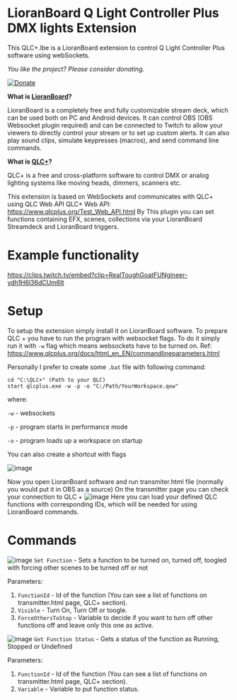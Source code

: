 # LioranBoard Q Light Controller Plus DMX lights Extension
This QLC+.lbe is a LioranBoard extension to control Q Light Controller Plus software using webSockets.

*You like the project? Please consider donating.* 

[![Donate](https://img.shields.io/badge/Donate-PayPal-green.svg)](https://www.paypal.com/donate/?hosted_button_id=5HNJGX6SCWHLY)

**What is [LioranBoard](https://obsproject.com/forum/resources/lioranboard-stream-deck-animator.862/)?**

LioranBoard is a completely free and fully customizable stream deck, which can be used both on PC and Android devices. It can control OBS (OBS Websocket plugin required) and can be connected to Twitch to allow your viewers to directly control your stream or to set up custom alerts. It can also play sound clips, simulate keypresses (macros), and send command line commands.

**What is [QLC+](https://www.qlcplus.org)?**

QLC+ is a free and cross-platform software to control DMX or analog lighting systems like moving heads, dimmers, scanners etc.

This extension is based on WebSockets and communicates with QLC+ using QLC Web API 
QLC+ Web API: https://www.qlcplus.org/Test_Web_API.html
By This plugin you can set functions containing EFX, scenes, collections via your LioranBoard Streamdeck and LioranBoard triggers.

# Example functionality
https://clips.twitch.tv/embed?clip=RealToughGoatFUNgineer-ydh1H6l36dCUm6It

# Setup
To setup the extension simply install it on LioranBoard software.
To prepare QLC + you have to run the program with websocket flags. To do it simply run it with `-w` flag which means websockets have to be turned on.
Ref: https://www.qlcplus.org/docs/html_en_EN/commandlineparameters.html

Personally I prefer to create some `.bat` file with following command:
```
cd "C:\QLC+" (Path to your QLC)
start qlcplus.exe -w -p -o "C:/Path/YourWorkspace.qxw"
```
where:

`-w` - websockets

`-p` - program starts in performance mode

`-o` - program loads up a workspace on startup


You can also create a shortcut with flags

![image](https://user-images.githubusercontent.com/36815427/156162647-161fa0dd-cea0-453b-a947-a0523549544f.png)

Now you open LioranBoard software and run transmiter.html file (normally you would put it in OBS as a source)
On the transmitter page you can check your connection to QLC +
![image](https://user-images.githubusercontent.com/36815427/156151422-6f7696b8-1cb7-46c6-9d3e-683c3128e980.png)
Here you can load your defined QLC functions with corresponding IDs, which will be needed for using LioranBoard commands.

# Commands

![image](https://user-images.githubusercontent.com/36815427/156152154-f050e1f0-e9dc-4c0c-91ab-77cf41b6e3bf.png)
`Set Function` - Sets a function to be turned on, turned off, toogled with forcing other scenes to be turned off or not

Parameters:
1. `FunctionId` - Id of the function (You can see a list of functions on transmitter.html page, QLC+ section).
2. `Visible` - Turn On, Turn Off or toogle.
3. `ForceOthersToStop` - Variable to decide if you want to turn off other functions off and leave only this one as active.

![image](https://user-images.githubusercontent.com/36815427/156152191-e1a53671-b7e9-420e-9298-cce550378c82.png)
`Get Function Status` - Gets a status of the function as Running, Stopped or Undefined

Parameters:
1. `FunctionId` - Id of the function (You can see a list of functions on transmitter.html page, QLC+ section).
2. `Variable` - Variable to put function status.
